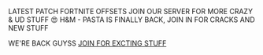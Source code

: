 LATEST PATCH FORTNITE OFFSETS
JOIN OUR SERVER FOR MORE CRAZY & UD STUFF 😍
H&M - PASTA IS FINALLY BACK, JOIN IN FOR CRACKS AND NEW STUFF

WE'RE BACK GUYSS [JOIN FOR EXCTING STUFF](https://discord.gg/hmpasta)

